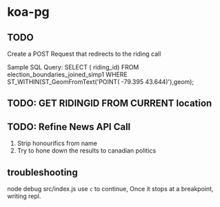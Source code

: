 # koa-pg

## TODO
Create a POST Request that redirects to the riding call

Sample SQL Query: SELECT ( riding_id) FROM election_boundaries_joined_simp1 WHERE ST_WITHIN(ST_GeomFromText('POINT( -79.395 43.644)'),geom);

## TODO: GET RIDINGID FROM CURRENT location



## TODO: Refine News API Call
1. Strip honourifics from name
2. Try to hone down the results to canadian politics



## troubleshooting

node debug src/index.js
use ```c``` to continue,
Once it stops at a breakpoint, writing repl.
